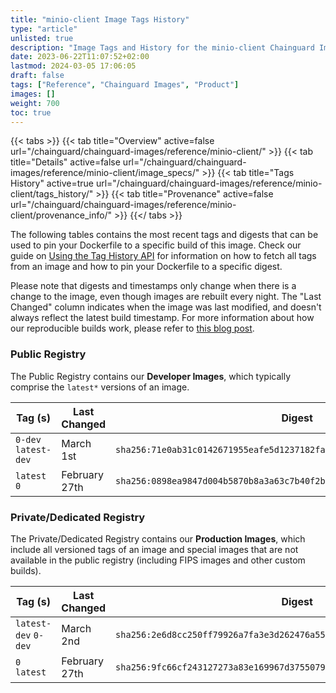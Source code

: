 ```yaml
---
title: "minio-client Image Tags History"
type: "article"
unlisted: true
description: "Image Tags and History for the minio-client Chainguard Image"
date: 2023-06-22T11:07:52+02:00
lastmod: 2024-03-05 17:06:05
draft: false
tags: ["Reference", "Chainguard Images", "Product"]
images: []
weight: 700
toc: true
---
```


{{< tabs >}}
{{< tab title="Overview" active=false url="/chainguard/chainguard-images/reference/minio-client/" >}}
{{< tab title="Details" active=false url="/chainguard/chainguard-images/reference/minio-client/image_specs/" >}}
{{< tab title="Tags History" active=true url="/chainguard/chainguard-images/reference/minio-client/tags_history/" >}}
{{< tab title="Provenance" active=false url="/chainguard/chainguard-images/reference/minio-client/provenance_info/" >}}
{{</ tabs >}}

The following tables contains the most recent tags and digests that can be used to pin your Dockerfile to a specific build of this image. Check our guide on [Using the Tag History API](/chainguard/chainguard-images/using-the-tag-history-api/) for information on how to fetch all tags from an image and how to pin your Dockerfile to a specific digest.

Please note that digests and timestamps only change when there is a change to the image, even though images are rebuilt every night. The "Last Changed" column indicates when the image was last modified, and doesn't always reflect the latest build timestamp. For more information about how our reproducible builds work, please refer to [this blog post](https://www.chainguard.dev/unchained/reproducing-chainguards-reproducible-image-builds).

### Public Registry
The Public Registry contains our **Developer Images**, which typically comprise the `latest*` versions of an image.

| Tag (s)               | Last Changed  | Digest                                                                    |
|-----------------------|---------------|---------------------------------------------------------------------------|
|  `0-dev` `latest-dev` | March 1st     | `sha256:71e0ab31c0142671955eafe5d1237182fa029c07f3f4515a78e9c5fb3513c996` |
|  `latest` `0`         | February 27th | `sha256:0898ea9847d004b5870b8a3a63c7b40f2be773d2ffd6e289008301ad39ba7ffe` |


### Private/Dedicated Registry
The Private/Dedicated Registry contains our **Production Images**, which include all versioned tags of an image and special images that are not available in the public registry (including FIPS images and other custom builds).

| Tag (s)               | Last Changed  | Digest                                                                    |
|-----------------------|---------------|---------------------------------------------------------------------------|
|  `latest-dev` `0-dev` | March 2nd     | `sha256:2e6d8cc250ff79926a7fa3e3d262476a55346370599ca392099fc522cdf9a9f7` |
|  `0` `latest`         | February 27th | `sha256:9fc66cf243127273a83e169967d37550794679a55ec7127b778a078841a8a1a0` |

